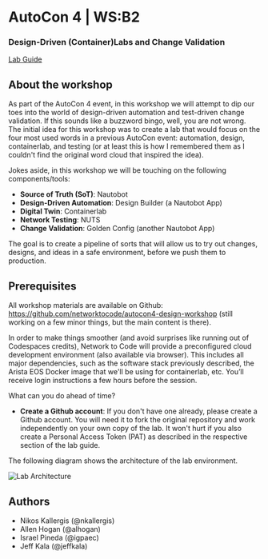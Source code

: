# AutoCon 4 | WS:B2
### Design-Driven (Container)Labs and Change Validation

[Lab Guide](./lab_guide/99.lab_guide.md)

## About the workshop
As part of the AutoCon 4 event, in this workshop we will attempt to dip our toes into the world of design-driven automation and test-driven change validation. If this sounds like a buzzword bingo, well, you are not wrong. The initial idea for this workshop was to create a lab that would focus on the four most used words in a previous AutoCon event: automation, design, containerlab, and testing (or at least this is how I remembered them as I couldn't find the original word cloud that inspired the idea).

Jokes aside, in this workshop we will be touching on the following components/tools:
- **Source of Truth (SoT)**: Nautobot
- **Design-Driven Automation**: Design Builder (a Nautobot App)
- **Digital Twin**: Containerlab
- **Network Testing**: NUTS
- **Change Validation**: Golden Config (another Nautobot App)

The goal is to create a pipeline of sorts that will allow us to try out changes, designs, and ideas in a safe environment, before we push them to production.


## Prerequisites
All workshop materials are available on Github: https://github.com/networktocode/autocon4-design-workshop (still working on a few minor things, but the main content is there).

In order to make things smoother (and avoid surprises like running out of Codespaces credits), Network to Code will provide a preconfigured cloud development environment (also available via browser). This includes all major dependencies, such as the software stack previously described, the Arista EOS Docker image that we'll be using for containerlab, etc. You’ll receive login instructions a few hours before the session.

What can you do ahead of time?
- **Create a Github account**: If you don't have one already, please create a Github account. You will need it to fork the original repository and work independently on your own copy of the lab. It won't hurt if you also create a Personal Access Token (PAT) as described in the respective section of the lab guide.

The following diagram shows the architecture of the lab environment.

![Lab Architecture](./lab_guide/images/lab_architecture.png)


## Authors
- Nikos Kallergis (@nkallergis)
- Allen Hogan (@alhogan)
- Israel Pineda (@igpaec)
- Jeff Kala (@jeffkala)